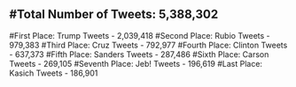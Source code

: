 #Total Number of Tweets: 5,388,302 
---
#First Place: Trump Tweets - 2,039,418
#Second Place: Rubio Tweets - 979,383
#Third Place: Cruz Tweets - 792,977
#Fourth Place: Clinton Tweets - 637,373
#Fifth Place: Sanders Tweets - 287,486
#Sixth Place: Carson Tweets - 269,105
#Seventh Place: Jeb! Tweets - 196,619
#Last Place: Kasich Tweets - 186,901
